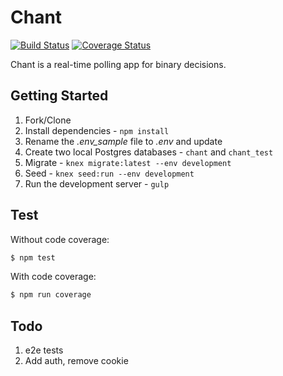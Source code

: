 # Chant

[![Build Status](https://travis-ci.org/mjhea0/straw-poll.svg?branch=master)](https://travis-ci.org/mjhea0/straw-poll)
[![Coverage Status](https://coveralls.io/repos/github/mjhea0/straw-poll/badge.svg?branch=master)](https://coveralls.io/github/mjhea0/straw-poll?branch=master)

Chant is a real-time polling app for binary decisions.

## Getting Started

1. Fork/Clone
1. Install dependencies - `npm install`
1. Rename the *.env_sample* file to *.env* and update
1. Create two local Postgres databases - `chant` and `chant_test`
1. Migrate - `knex migrate:latest --env development`
1. Seed - `knex seed:run --env development`
1. Run the development server - `gulp`

## Test

Without code coverage:

```sh
$ npm test
```

With code coverage:

```sh
$ npm run coverage
```

## Todo

1. e2e tests
1. Add auth, remove cookie
